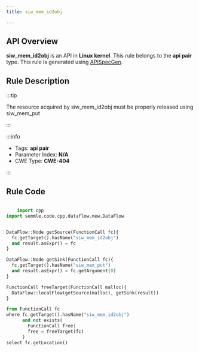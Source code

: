 ```yaml
---
title: siw_mem_id2obj

---
```



## API Overview
**siw_mem_id2obj** is an API in **Linux kernel**. This rule belongs to the **api pair** type. This rule is generated using [APISpecGen](../../tools/APISpecGen).
## Rule Description

:::tip

The resource acquired by siw_mem_id2obj must be properly released using siw_mem_put

:::

:::info

- Tags: **api pair**
- Parameter Index: **N/A**
- CWE Type: **CWE-404**

:::

## Rule Code
```python

    import cpp
import semmle.code.cpp.dataflow.new.DataFlow


DataFlow::Node getSource(FunctionCall fc){
  fc.getTarget().hasName("siw_mem_id2obj")
  and result.asExpr() = fc
}

DataFlow::Node getSink(FunctionCall fc){
  fc.getTarget().hasName("siw_mem_put")
  and result.asExpr() = fc.getArgument(0)
}

FunctionCall freeTarget(FunctionCall malloc){
  DataFlow::localFlow(getSource(malloc), getSink(result))
}

from FunctionCall fc
where fc.getTarget().hasName("siw_mem_id2obj")
      and not exists(
        FunctionCall free| 
        free = freeTarget(fc)
      )
select fc.getLocation()

    
```